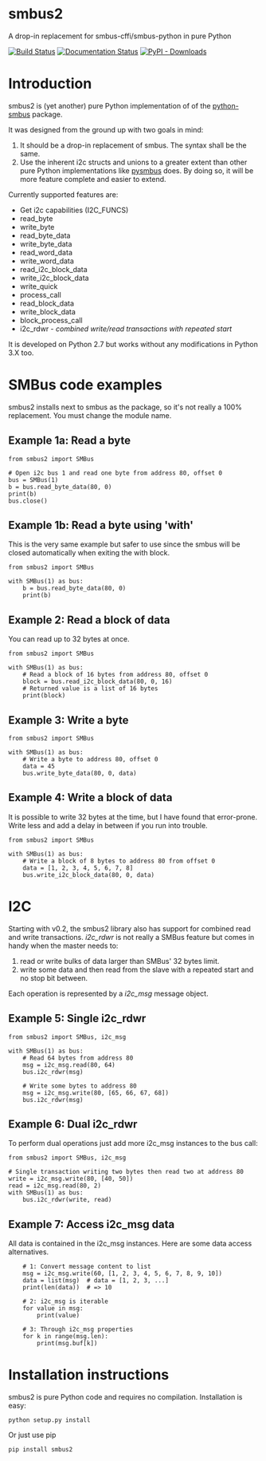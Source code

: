 # smbus2
A drop-in replacement for smbus-cffi/smbus-python in pure Python

[![Build Status](https://travis-ci.org/kplindegaard/smbus2.svg?branch=master)](https://travis-ci.org/kplindegaard/smbus2) 
[![Documentation Status](https://readthedocs.org/projects/smbus2/badge/?version=latest)](http://smbus2.readthedocs.io/en/latest/?badge=latest)
[![PyPI - Downloads](https://img.shields.io/pypi/dm/smbus2)](https://pypi.org/project/smbus2/)

# Introduction

smbus2 is (yet another) pure Python implementation of of the [python-smbus](http://www.lm-sensors.org/browser/i2c-tools/trunk/py-smbus/) package.

It was designed from the ground up with two goals in mind:

1. It should be a drop-in replacement of smbus. The syntax shall be the same.
2. Use the inherent i2c structs and unions to a greater extent than other pure Python implementations like [pysmbus](https://github.com/bjornt/pysmbus) does. By doing so, it will be more feature complete and easier to extend.

Currently supported features are:

* Get i2c capabilities (I2C_FUNCS)
* read_byte
* write_byte
* read_byte_data
* write_byte_data
* read_word_data
* write_word_data
* read_i2c_block_data
* write_i2c_block_data
* write_quick
* process_call
* read_block_data
* write_block_data
* block_process_call
* i2c_rdwr - *combined write/read transactions with repeated start*

It is developed on Python 2.7 but works without any modifications in Python 3.X too.

# SMBus code examples

smbus2 installs next to smbus as the package, so it's not really a 100% replacement. You must change the module name.

## Example 1a: Read a byte

    from smbus2 import SMBus

    # Open i2c bus 1 and read one byte from address 80, offset 0
    bus = SMBus(1)
    b = bus.read_byte_data(80, 0)
    print(b)
    bus.close()
    
## Example 1b: Read a byte using 'with'

This is the very same example but safer to use since the smbus will be closed automatically when exiting the with block.

    from smbus2 import SMBus
    
    with SMBus(1) as bus:
        b = bus.read_byte_data(80, 0)
        print(b)

## Example 2: Read a block of data

You can read up to 32 bytes at once.

    from smbus2 import SMBus
    
    with SMBus(1) as bus:
        # Read a block of 16 bytes from address 80, offset 0
        block = bus.read_i2c_block_data(80, 0, 16)
        # Returned value is a list of 16 bytes
        print(block)

## Example 3: Write a byte

    from smbus2 import SMBus
    
    with SMBus(1) as bus:
        # Write a byte to address 80, offset 0
        data = 45
        bus.write_byte_data(80, 0, data)

## Example 4: Write a block of data

It is possible to write 32 bytes at the time, but I have found that error-prone. Write less and add a delay in between if you run into trouble.

    from smbus2 import SMBus
    
    with SMBus(1) as bus:
        # Write a block of 8 bytes to address 80 from offset 0
        data = [1, 2, 3, 4, 5, 6, 7, 8]
        bus.write_i2c_block_data(80, 0, data)

# I2C

Starting with v0.2, the smbus2 library also has support for combined read and write transactions. *i2c_rdwr* is not really a SMBus feature but comes in handy when the master needs to:

1. read or write bulks of data larger than SMBus' 32 bytes limit.
1. write some data and then read from the slave with a repeated start and no stop bit between.

Each operation is represented by a *i2c_msg* message object.


## Example 5: Single i2c_rdwr

    from smbus2 import SMBus, i2c_msg
    
    with SMBus(1) as bus:
        # Read 64 bytes from address 80
        msg = i2c_msg.read(80, 64)
        bus.i2c_rdwr(msg)
        
        # Write some bytes to address 80
        msg = i2c_msg.write(80, [65, 66, 67, 68])
        bus.i2c_rdwr(msg)

## Example 6: Dual i2c_rdwr

To perform dual operations just add more i2c_msg instances to the bus call:

    from smbus2 import SMBus, i2c_msg
    
    # Single transaction writing two bytes then read two at address 80
    write = i2c_msg.write(80, [40, 50])
    read = i2c_msg.read(80, 2)
    with SMBus(1) as bus:
        bus.i2c_rdwr(write, read)

## Example 7: Access i2c_msg data

All data is contained in the i2c_msg instances. Here are some data access alternatives.

        # 1: Convert message content to list
        msg = i2c_msg.write(60, [1, 2, 3, 4, 5, 6, 7, 8, 9, 10])
        data = list(msg)  # data = [1, 2, 3, ...]
        print(len(data))  # => 10
        
        # 2: i2c_msg is iterable
        for value in msg:
            print(value)
        
        # 3: Through i2c_msg properties
        for k in range(msg.len):
            print(msg.buf[k])


# Installation instructions

smbus2 is pure Python code and requires no compilation. Installation is easy:

    python setup.py install
    
Or just use pip

    pip install smbus2
